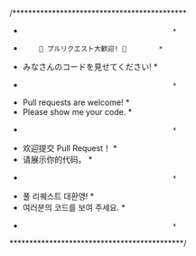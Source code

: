 /********************************************
 *                                          *
 *         🚀 プルリクエスト大歓迎! 🚀        *
 *    みなさんのコードを見せてください!      *
 *                                          *
 *    Pull requests are welcome!            *
 *    Please show me your code.             *
 *                                          *
 *    欢迎提交 Pull Request！                *
 *    请展示你的代码。                      *
 *                                          * 
 *    풀 리퀘스트 대환영!                     *
 *    여러분의 코드를 보여 주세요.             *
 *                                          *
 ********************************************/
